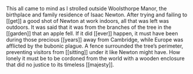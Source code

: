 This all came to mind as I strolled outside Woolsthorpe Manor, the birthplace and family residence of Isaac Newton. After trying and failing to [[get]] a good shot of Newton at work indoors, all that was left was outdoors. It was said that it was from the branches of the tree in the [[garden]] that an apple fell. If it did [[ever]] happen, it must have been during those precious [[years]] away from Cambridge, while Europe was afflicted by the bubonic plague. A fence surrounded the tree’s perimeter, preventing visitors from [[sitting]] under it like Newton might have. How lonely it must be to be cordoned from the world with a wooden enclosure that did no justice to its timeless [[majesty]].
